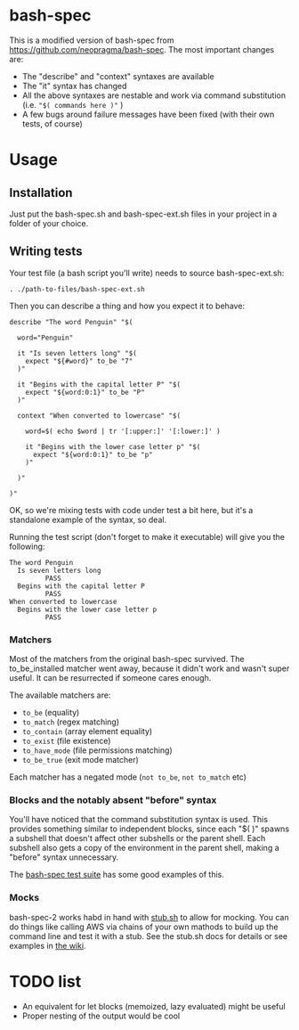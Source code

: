 bash-spec
=========

This is a modified version of bash-spec from https://github.com/neopragma/bash-spec. The most important changes are:

- The "describe" and "context" syntaxes are available
- The "it" syntax has changed
- All the above syntaxes are nestable and work via command substitution (i.e. `"$( commands here )"` )
- A few bugs around failure messages have been fixed (with their own tests, of course)

# Usage

## Installation

Just put the bash-spec.sh and bash-spec-ext.sh files in your project in a folder of your choice.

## Writing tests

Your test file (a bash script you'll write) needs to source bash-spec-ext.sh:

    . ./path-to-files/bash-spec-ext.sh

Then you can describe a thing and how you expect it to behave:

```
describe "The word Penguin" "$( 
  
  word="Penguin"
  
  it "Is seven letters long" "$(
    expect "${#word}" to_be "7"
  )"
  
  it "Begins with the capital letter P" "$(
    expect "${word:0:1}" to_be "P"
  )"
  
  context "When converted to lowercase" "$(
  
    word=$( echo $word | tr '[:upper:]' '[:lower:]' )
    
    it "Begins with the lower case letter p" "$(
      expect "${word:0:1}" to_be "p"
    )"
    
  )"
  
)"
```

OK, so we're mixing tests with code under test a bit here, but it's a standalone example of the syntax, so deal.

Running the test script (don't forget to make it executable) will give you the following:

```
The word Penguin
  Is seven letters long
         PASS
  Begins with the capital letter P
         PASS
When converted to lowercase
  Begins with the lower case letter p
         PASS
```

### Matchers

Most of the matchers from the original bash-spec survived. The to_be_installed matcher went away, because it didn't work and wasn't super useful. It can be resurrected if someone cares enough.

The available matchers are:

- `to_be` (equality)
- `to_match` (regex matching)
- `to_contain` (array element equality)
- `to_exist` (file existence)
- `to_have_mode` (file permissions matching)
- `to_be_true` (exit mode matcher)

Each matcher has a negated mode (`not to_be`, `not to_match` etc)

### Blocks and the notably absent "before" syntax

You'll have noticed that the command substitution syntax is used. This provides something similar to independent blocks, since each "$( )" spawns a subshell that doesn't affect other subshells or the parent shell. Each subshell also gets a copy of the environment in the parent shell, making a "before" syntax unnecessary.

The [bash-spec test suite](https://github.com/realestate-com-au/bash-spec-2/blob/master/test_bash-spec.sh) has some good examples of this.

### Mocks

bash-spec-2 works habd in hand with [stub.sh](https://github.com/jimeh/stub.sh) to allow for mocking. You can do things like calling AWS via chains of your own mathods to build up the command line and test it with a stub. See the stub.sh docs for details or see examples in [the wiki](./wiki).

# TODO list

- An equivalent for let blocks (memoized, lazy evaluated) might be useful
- Proper nesting of the output would be cool
